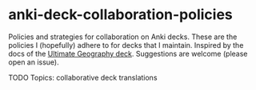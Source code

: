 # anki-deck-collaboration-policies
Policies and strategies for collaboration on Anki decks. These are the policies I (hopefully) adhere to for decks that I maintain. Inspired by the docs of the [Ultimate Geography deck](https://github.com/axelboc/anki-ultimate-geography). Suggestions are welcome (please open an issue).

TODO Topics:
collaborative deck translations
